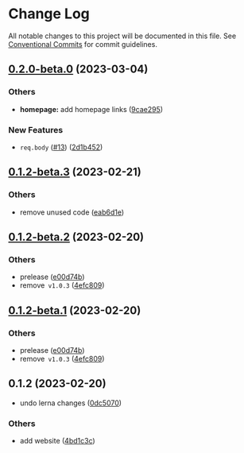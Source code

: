 # Change Log

All notable changes to this project will be documented in this file.
See [Conventional Commits](https://conventionalcommits.org) for commit guidelines.

## [0.2.0-beta.0](https://github.com/do4ng/prext/compare/sard.js@0.1.2-beta.3...sard.js@0.2.0-beta.0) (2023-03-04)


### Others

* **homepage:** add homepage links ([9cae295](https://github.com/do4ng/prext/commit/9cae295c2153a267a4e57a5588235d8d4c507833))


### New Features

* `req.body` ([#13](https://github.com/do4ng/prext/issues/13)) ([2d1b452](https://github.com/do4ng/prext/commit/2d1b45245216858193232c9ab699334781ca7125))



## [0.1.2-beta.3](https://github.com/do4ng/prext/compare/sard.js@0.1.2-beta.2...sard.js@0.1.2-beta.3) (2023-02-21)


### Others

* remove unused code ([eab6d1e](https://github.com/do4ng/prext/commit/eab6d1e43471b4fb1ebabeb021b0e3478bdad26d))



## [0.1.2-beta.2](https://github.com/do4ng/prext/compare/sard.js@0.1.2...sard.js@0.1.2-beta.2) (2023-02-20)


### Others

* prelease ([e00d74b](https://github.com/do4ng/prext/commit/e00d74bcaa5eca141f30867ae2ad6b77b10b8313))
* remove` v1.0.3` ([4efc809](https://github.com/do4ng/prext/commit/4efc80918752d3b4f276b700f4a4254c75d79d2d))



## [0.1.2-beta.1](https://github.com/do4ng/prext/compare/sard.js@0.1.2...sard.js@0.1.2-beta.1) (2023-02-20)


### Others

* prelease ([e00d74b](https://github.com/do4ng/prext/commit/e00d74bcaa5eca141f30867ae2ad6b77b10b8313))
* remove` v1.0.3` ([4efc809](https://github.com/do4ng/prext/commit/4efc80918752d3b4f276b700f4a4254c75d79d2d))




## 0.1.2 (2023-02-20)

- undo lerna changes ([0dc5070](https://github.com/do4ng/prext/commit/0dc50708ed449435b01a8ccbc112b9b0816fb48b))

### Others

- add website ([4bd1c3c](https://github.com/do4ng/prext/commit/4bd1c3c18cd31c4525ebfd34e5d9f810c0523bd6))
